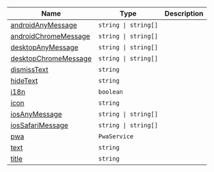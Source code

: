 <section id="main" data-note="AUTO-GENERATED CONTENT, DO NOT EDIT DIRECTLY!">

| Name                                                                                                                               | Type                            | Description |
| ---------------------------------------------------------------------------------------------------------------------------------- | ------------------------------- | ----------- |
| [androidAnyMessage](https://nguix-starter.lamnhan.com/content/reference/classes/pwaremindercomponent.html#androidanymessage)       | <code>string \| string[]</code> |             |
| [androidChromeMessage](https://nguix-starter.lamnhan.com/content/reference/classes/pwaremindercomponent.html#androidchromemessage) | <code>string \| string[]</code> |             |
| [desktopAnyMessage](https://nguix-starter.lamnhan.com/content/reference/classes/pwaremindercomponent.html#desktopanymessage)       | <code>string \| string[]</code> |             |
| [desktopChromeMessage](https://nguix-starter.lamnhan.com/content/reference/classes/pwaremindercomponent.html#desktopchromemessage) | <code>string \| string[]</code> |             |
| [dismissText](https://nguix-starter.lamnhan.com/content/reference/classes/pwaremindercomponent.html#dismisstext)                   | <code>string</code>             |             |
| [hideText](https://nguix-starter.lamnhan.com/content/reference/classes/pwaremindercomponent.html#hidetext)                         | <code>string</code>             |             |
| [i18n](https://nguix-starter.lamnhan.com/content/reference/classes/pwaremindercomponent.html#i18n)                                 | <code>boolean</code>            |             |
| [icon](https://nguix-starter.lamnhan.com/content/reference/classes/pwaremindercomponent.html#icon)                                 | <code>string</code>             |             |
| [iosAnyMessage](https://nguix-starter.lamnhan.com/content/reference/classes/pwaremindercomponent.html#iosanymessage)               | <code>string \| string[]</code> |             |
| [iosSafariMessage](https://nguix-starter.lamnhan.com/content/reference/classes/pwaremindercomponent.html#iossafarimessage)         | <code>string \| string[]</code> |             |
| [pwa](https://nguix-starter.lamnhan.com/content/reference/classes/pwaremindercomponent.html#pwa)                                   | <code>PwaService</code>         |             |
| [text](https://nguix-starter.lamnhan.com/content/reference/classes/pwaremindercomponent.html#text)                                 | <code>string</code>             |             |
| [title](https://nguix-starter.lamnhan.com/content/reference/classes/pwaremindercomponent.html#title)                               | <code>string</code>             |             |

</section>
